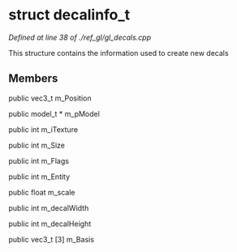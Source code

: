 # struct decalinfo_t

*Defined at line 38 of ./ref_gl/gl_decals.cpp*

 This structure contains the information used to create new decals



## Members

public vec3_t m_Position

public model_t * m_pModel

public int m_iTexture

public int m_Size

public int m_Flags

public int m_Entity

public float m_scale

public int m_decalWidth

public int m_decalHeight

public vec3_t [3] m_Basis



